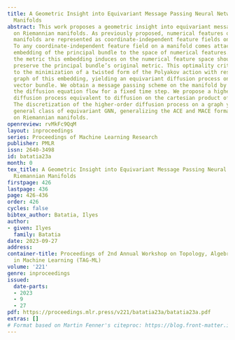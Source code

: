 ```yaml
---
title: A Geometric Insight into Equivariant Message Passing Neural Networks on Riemannian
  Manifolds
abstract: This work proposes a geometric insight into equivariant message passing
  on Riemannian manifolds. As previously proposed, numerical features on Riemannian
  manifolds are represented as coordinate-independent feature fields on the manifold.
  To any coordinate-independent feature field on a manifold comes attached an equivariant
  embedding of the principal bundle to the space of numerical features. We argue that
  the metric this embedding induces on the numerical feature space should optimally
  preserve the principal bundle’s original metric. This optimality criterion leads
  to the minimization of a twisted form of the Polyakov action with respect to the
  graph of this embedding, yielding an equivariant diffusion process on the associated
  vector bundle. We obtain a message passing scheme on the manifold by discretizing
  the diffusion equation flow for a fixed time step. We propose a higher- order equivariant
  diffusion process equivalent to diffusion on the cartesian product of the base manifold.
  The discretization of the higher-order diffusion process on a graph yields a new
  general class of equivariant GNN, generalizing the ACE and MACE formalism to data
  on Riemannian manifolds.
openreview: rvMkFc9QqM
layout: inproceedings
series: Proceedings of Machine Learning Research
publisher: PMLR
issn: 2640-3498
id: batatia23a
month: 0
tex_title: A Geometric Insight into Equivariant Message Passing Neural Networks on
  Riemannian Manifolds
firstpage: 426
lastpage: 436
page: 426-436
order: 426
cycles: false
bibtex_author: Batatia, Ilyes
author:
- given: Ilyes
  family: Batatia
date: 2023-09-27
address: 
container-title: Proceedings of 2nd Annual Workshop on Topology, Algebra, and Geometry
  in Machine Learning (TAG-ML)
volume: '221'
genre: inproceedings
issued:
  date-parts:
  - 2023
  - 9
  - 27
pdf: https://proceedings.mlr.press/v221/batatia23a/batatia23a.pdf
extras: []
# Format based on Martin Fenner's citeproc: https://blog.front-matter.io/posts/citeproc-yaml-for-bibliographies/
---
```

